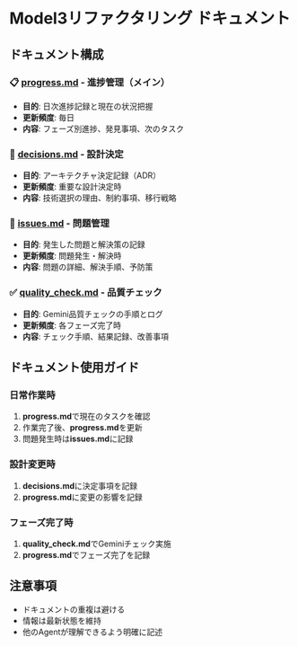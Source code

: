 # Model3リファクタリング ドキュメント

## ドキュメント構成

### 📋 [progress.md](./progress.md) - 進捗管理（メイン）
- **目的**: 日次進捗記録と現在の状況把握
- **更新頻度**: 毎日
- **内容**: フェーズ別進捗、発見事項、次のタスク

### 🎯 [decisions.md](./decisions.md) - 設計決定
- **目的**: アーキテクチャ決定記録（ADR）
- **更新頻度**: 重要な設計決定時
- **内容**: 技術選択の理由、制約事項、移行戦略

### 🐛 [issues.md](./issues.md) - 問題管理
- **目的**: 発生した問題と解決策の記録
- **更新頻度**: 問題発生・解決時
- **内容**: 問題の詳細、解決手順、予防策

### ✅ [quality_check.md](./quality_check.md) - 品質チェック
- **目的**: Gemini品質チェックの手順とログ
- **更新頻度**: 各フェーズ完了時
- **内容**: チェック手順、結果記録、改善事項

## ドキュメント使用ガイド

### 日常作業時
1. **progress.md**で現在のタスクを確認
2. 作業完了後、**progress.md**を更新
3. 問題発生時は**issues.md**に記録

### 設計変更時
1. **decisions.md**に決定事項を記録
2. **progress.md**に変更の影響を記録

### フェーズ完了時
1. **quality_check.md**でGeminiチェック実施
2. **progress.md**でフェーズ完了を記録

## 注意事項
- ドキュメントの重複は避ける
- 情報は最新状態を維持
- 他のAgentが理解できるよう明確に記述
